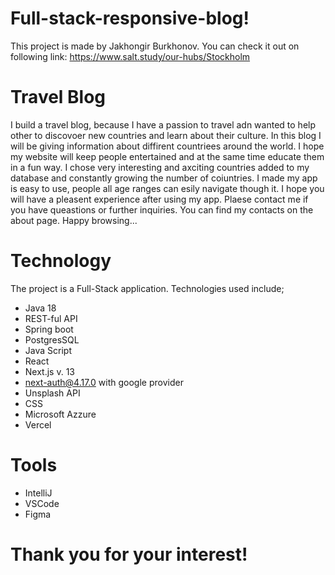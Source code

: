 
# Full-stack-responsive-blog!

This project is made by Jakhongir Burkhonov. You can check it out on following link:  https://www.salt.study/our-hubs/Stockholm

# Travel Blog
I build a travel blog, because I have a passion to travel adn wanted to help other to discovoer new countries and learn about their culture. In this blog
I will be giving information about diffirent countriees around the world. I hope my website will keep people entertained and at the same time 
educate them in a fun way. I chose very interesting and axciting countries added to my database and constantly growing the number of coiuntries. 
I made my app is easy to use, people all age ranges can esily navigate though it. I hope you will have a pleasent experience after using my app.
Plaese contact me if you have queastions or further inquiries. You can find my contacts on the about page. Happy browsing...

# Technology
The project is a Full-Stack application. Technologies used include;

* Java 18 
* REST-ful API 
* Spring boot
* PostgresSQL
* Java Script
* React 
* Next.js v. 13
* next-auth@4.17.0 with google provider
* Unsplash API
* CSS
* Microsoft Azzure
* Vercel

# Tools

* IntelliJ 
* VSCode
* Figma

# Thank you for your interest!
